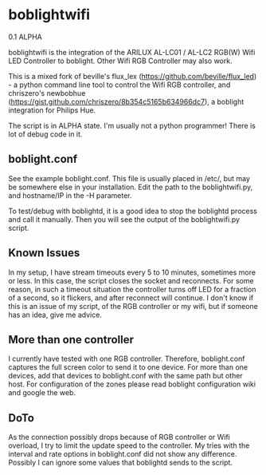 # boblightwifi

0.1 ALPHA

boblightwifi is the integration of the ARILUX AL-LC01 / AL-LC2 RGB(W) Wifi LED Controller to boblight.
Other Wifi RGB Controller may also work.

This is a mixed fork of beville's flux_lex (https://github.com/beville/flux_led) - a python command line tool 
to control the Wifi RGB controller, and chriszero's newbobhue (https://gist.github.com/chriszero/8b354c5165b634966dc7), a boblight 
integration for Philips Hue.

The script is in ALPHA state. I'm usually not a python programmer! There is lot of debug code in it.

## boblight.conf
See the example boblight.conf. This file is usually placed in /etc/, but may be somewhere else in your installation.
Edit the path to the boblightwifi.py, and hostname/IP in the -H parameter.

To test/debug with boblightd, it is a good idea to stop the boblightd process and call it manually. Then you will see 
the output of the boblightwifi.py script.

## Known Issues
In my setup, I have stream timeouts every 5 to 10 minutes, sometimes more or less. In this case, the script closes the socket and reconnects. 
For some reason, in such a timeout situation the controller turns off LED for a fraction of a second, so it flickers, and after reconnect will continue. 
I don't know if this is an issue of my script, of the RGB controller or my wifi, but if someone has an idea, give me advice.

## More than one controller
I currently have tested with one RGB controller. Therefore, boblight.conf captures the full screen color to send it to one device.
For more than one devices, add that devices to boblight.conf with the same path but other host. For configuration of the zones please read boblight 
configuration wiki and google the web.

## DoTo
As the connection possibly drops because of RGB controller or Wifi overload, I try to limit the update speed to the controller.
My tries with the interval and rate options in boblight.conf did not show any difference. Possibly I can ignore some values that boblightd sends to the script.
 

